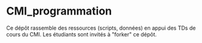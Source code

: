 # CMI_programmation
Ce dépôt rassemble des ressources (scripts, données) en appui des TDs de cours du CMI. Les étudiants sont invités à "forker" ce dépôt.

